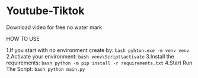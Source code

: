 # Youtube-Tiktok
Download video for free no water mark

HOW TO USE

1.If you start with no environment create by:
```bash pyhton.exe -m venv venv```
2.Activate your environment:
```bash venv\Script\activate```
3.Install the requirements:
```bash python -m pip install -r requirements.txt```
4.Start Run The Script:
```bash python main.py```
